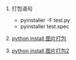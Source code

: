 

1. 打包语句
    -  pyinstaller -F test.py
    -  pyinstaller test.spec

1. [python install 图片打包](https://www.zhihu.com/question/268105244)   

1. [python install 图片打包2](https://www.xncoding.com/2015/09/07/python/pyinstaller.html)    